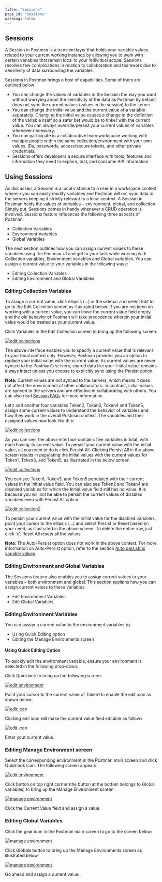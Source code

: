 ```yaml
---
title: "Sessions"
page_id: "Sessions"
warning: false
---
```


## Sessions

 A Session in Postman is a transient layer that holds your variable values related to your current working instance by allowing you to work with certain variables that remain local to your individual scope. Sessions resolves few complications in relation to collaboration and teamwork due to sensitivity of data surrounding the variables.

Sessions in Postman brings a host of capabilities. Some of them are outlined below:

* You can change the values of variables in the Session the way you want without worrying about the sensitivity of the data as Postman by default does not sync the current values (values in the session) to the server
* You can change the initial value and the current value of a variable separately. Changing the initial value causes a change in the definition of the variable itself so a safer bet would be to tinker with the current value. You can always override/persist your current values of variables whenever necessary.
* You can participate in a collaborative team workspace working with multiple people within the same collection/environment with your own values, IDs, passwords, access/secure tokens, and other private credentials.
* Sessions offers developers a secure interface with tools, features and information they need to explore, test, and consume API information

## Using Sessions

As discussed, a Session is a local instance to a user in a workspace context wherein you can easily modify variables and Postman will not sync data to the servers keeping it strictly relevant to a local context. A Session in Postman holds the values of variables – environment, global, and collection. Simply put, Sessions comes in handy whenever a CRUD operation is involved. Sessions feature influences the following three aspects of Postman:

* Collection Variables
* Environment Variables
* Global Variables

The next section outlines how you can assign current values to these variables using the Postman UI and get to your task while working with Collection variables, Environment variables and Global variables. You can assign a current value to your variables in the following ways:

* Editing Collection Variables
* Editing Environment and Global Variables

### Editing Collection Variables

To assign a current value, click ellipsis (…) in the sidebar and select Edit to go to the Edit Collection screen as illustrated below. If you are not keen on working  with a current value, you can leave the current value field empty and the old behavior of Postman will take precedence wherein your initial value would be treated as your current value.

Click Variables in the Edit Collection screen to bring up the following screen:

[![edit collections](https://s3.amazonaws.com/postman-static-getpostman-com/postman-docs/Edit_Collection_CurVal1.png)](https://s3.amazonaws.com/postman-static-getpostman-com/postman-docs/Edit_Collection_CurVal1.png)

The above interface enables you to specify a current value that is relevant to your local context only. However, Postman provides you an option to replace your initial value with the current value. As current values are never synced to the Postman’s servers, shared data like your ‘initial value’ remains always intact unless you choose to explicitly sync using the Persist option.

**Note:** Current values are not synced to the servers, which means it does not affect the environment of other collaborators. In contrast, initial values are synced to the servers and are effective in collaborating with others. You can also read [Session FAQs](https://blog.getpostman.com/2018/08/09/sessions-faq/) for more information.

Let’s add another four variables Token2, Token3, Token4 and Token5, assign some current values to understand the behavior of variables and how they work in the overall Postman context. The variables and their assigned values now look like this:

[![edit collections](https://s3.amazonaws.com/postman-static-getpostman-com/postman-docs/Edit_Collection_CurVal2.png)](https://s3.amazonaws.com/postman-static-getpostman-com/postman-docs/Edit_Collection_CurVal2.png)

As you can see, the above interface contains five variables in total, with each having its current value. To persist your current value with the initial value, all you need to do is click Persist All. Clicking Persist All in the above screen results in populating the initial values with the current values for Token1, Token3, and Token5, as illustrated in the below screen.

[![edit collections](https://s3.amazonaws.com/postman-static-getpostman-com/postman-docs/Edit_Collection_CurVal3.png)](https://s3.amazonaws.com/postman-static-getpostman-com/postman-docs/Edit_Collection_CurVal3.png)

You can see Token1, Token3, and Token5 populated with their current values in the Initial value field. You can also see Token2 and Token4 are disabled variables for which the Initial value field still has no value. It is because you will not be able to persist the current values of disabled variables even with Persist All option.

[![edit collection2](https://s3.amazonaws.com/postman-static-getpostman-com/postman-docs/Edit_Collection_CurVal3.png)](https://s3.amazonaws.com/postman-static-getpostman-com/postman-docs/Edit_Collection_CurVal3.png)

To persist your current value with the initial value for the disabled variables, point your cursor to the ellipsis (…) and select Persist or Reset based on your need, as illustrated in the above screen. To delete the entire row, just click 'x'. Reset All resets all the values.

**Note**: The Auto-Persist option does not work in the above context. For more information on Auto-Persist option, refer to the section [Auto persisting variable values](/docs/v6/postman/launching_postman/settings)

### Editing Environment and Global Variables

The Sessions feature also enables you to assign current values to your variables – both environment and global. This section explains how you can assign current values to these variables.

* Edit Environment Variables
* Edit Global Variables

### Editing Environment Variables

You can assign a current value to the environment variables by

* Using Quick Editing option
* Editing the Manage Environments screen

#### Using Quick Editing Option

To  quickly edit the environment variable, ensure your environment is selected in the following drop-down.

Click Quicklook to bring up the following screen:

[![edit environment](https://s3.amazonaws.com/postman-static-getpostman-com/postman-docs/Edit_Env_Var5.png)](https://s3.amazonaws.com/postman-static-getpostman-com/postman-docs/Edit_Env_Var5.png)

Point your cursor to the current value of Token1 to enable the edit icon as shown below:

[![edit icon](https://s3.amazonaws.com/postman-static-getpostman-com/postman-docs/Edit_Env_Var3.png)](https://s3.amazonaws.com/postman-static-getpostman-com/postman-docs/Edit_Env_Var3.png)

Clicking edit icon will make the current value field editable as follows:

[![edit icon](https://s3.amazonaws.com/postman-static-getpostman-com/postman-docs/Edit_Env_Var4.png)](https://s3.amazonaws.com/postman-static-getpostman-com/postman-docs/Edit_Env_Var4.png)

Enter your current value.

### Editing Manage Environment screen

Select the corresponding environment in the Postman main screen and click Quicklook icon. The following screen appears:

[![edit environment](https://s3.amazonaws.com/postman-static-getpostman-com/postman-docs/Edit_Env_Var5.png)](https://s3.amazonaws.com/postman-static-getpostman-com/postman-docs/Edit_Env_Var5.png)

Click  button on top right corner (the  button at the bottom belongs to Global variables) to bring up the Manage Environment screen:

[![manage environment](https://s3.amazonaws.com/postman-static-getpostman-com/postman-docs/Manage_Env1.png)](https://s3.amazonaws.com/postman-static-getpostman-com/postman-docs/Manage_Env1.png)

Click the Current Value field and assign a value.

### Editing Global Variables

Click the gear icon in the Postman main screen to go to the screen below:

[![manage environment](https://s3.amazonaws.com/postman-static-getpostman-com/postman-docs/Manage_Env2.png)](https://s3.amazonaws.com/postman-static-getpostman-com/postman-docs/Manage_Env2.png)

Click Globals button to bring up the Manage Environments screen as illustrated below.

[![manage environment](https://s3.amazonaws.com/postman-static-getpostman-com/postman-docs/Manage_Env3.png)](https://s3.amazonaws.com/postman-static-getpostman-com/postman-docs/Manage_Env3.png)

Go ahead and assign a current value.
